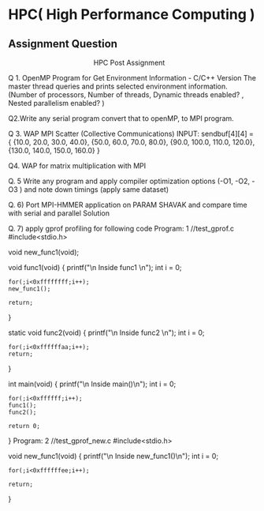 # HPC( High Performance Computing )
## Assignment Question 
                                             HPC Post Assignment

Q 1. OpenMP  Program for Get Environment Information - C/C++ Version The master thread queries and prints selected environment information. (Number of processors, Number of threads, Dynamic threads enabled? , Nested parallelism enabled?  )

Q2.Write any serial program convert that to openMP, to MPI program.

Q 3. WAP MPI Scatter (Collective Communications)
INPUT: sendbuf[4][4] = {
  {10.0, 20.0, 30.0, 40.0},
  {50.0, 60.0, 70.0, 80.0},
  {90.0, 100.0, 110.0, 120.0},
  {130.0, 140.0, 150.0, 160.0}  }


Q4. WAP for matrix multiplication with MPI

Q. 5 Write any program and apply compiler optimization options (-O1, -O2, -O3 ) and note down timings (apply same dataset)

Q. 6) Port MPI-HMMER application on PARAM SHAVAK and compare time with serial and parallel
Solution

Q. 7) apply gprof profiling for following code
Program: 1
//test_gprof.c
#include<stdio.h>
 
void new_func1(void);
 
void func1(void)
{
    printf("\n Inside func1 \n");
	int i = 0;
 
    for(;i<0xffffffff;i++);
    new_func1();
 
	return;
}
 
static void func2(void)
{
    printf("\n Inside func2 \n");
	int i = 0;
 
    for(;i<0xffffffaa;i++);
	return;
}
 
int main(void)
{
    printf("\n Inside main()\n");
	int i = 0;
 
    for(;i<0xffffff;i++);
	func1();
	func2();
 
	return 0;
}
Program: 2
//test_gprof_new.c
#include<stdio.h>
 
void new_func1(void)
{
    printf("\n Inside new_func1()\n");
	int i = 0;
 
    for(;i<0xffffffee;i++);
 
	return;
}
